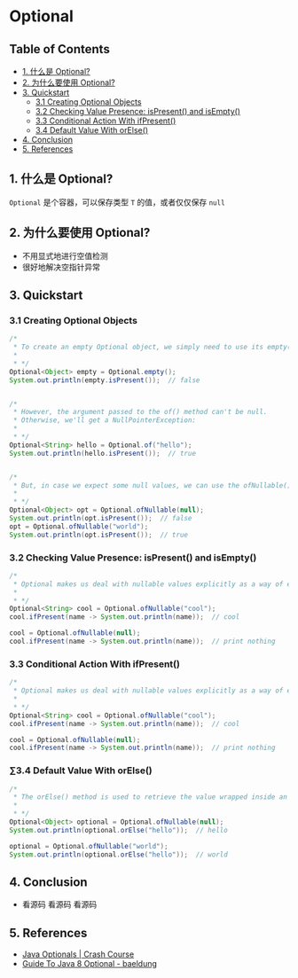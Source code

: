 # Optional

Table of Contents
-----------------

* [1. 什么是 Optional?](#1-什么是-optional)
* [2. 为什么要使用 Optional?](#2-为什么要使用-optional)
* [3. Quickstart](#3-quickstart)
   * [3.1 Creating Optional Objects](#31-creating-optional-objects)
   * [3.2 Checking Value Presence: isPresent() and isEmpty()](#32-checking-value-presence-ispresent-and-isempty)
   * [3.3 Conditional Action With ifPresent()](#33-conditional-action-with-ifpresent)
   * [3.4 Default Value With orElse()](#34-default-value-with-orelse)
* [4. Conclusion](#4-conclusion)
* [5. References](#5-references)



## 1. 什么是 Optional?

`Optional` 是个容器，可以保存类型 `T` 的值，或者仅仅保存 `null`



## 2. 为什么要使用 Optional?

- 不用显式地进行空值检测
- 很好地解决空指针异常





## 3. Quickstart

### 3.1 Creating Optional Objects

```java
/*
 * To create an empty Optional object, we simply need to use its empty() static method
 *
 * */
Optional<Object> empty = Optional.empty();
System.out.println(empty.isPresent());  // false


/*
 * However, the argument passed to the of() method can't be null.
 * Otherwise, we'll get a NullPointerException:
 *
 * */
Optional<String> hello = Optional.of("hello");
System.out.println(hello.isPresent());  // true


/*
 * But, in case we expect some null values, we can use the ofNullable() method
 *
 * */
Optional<Object> opt = Optional.ofNullable(null);
System.out.println(opt.isPresent());  // false
opt = Optional.ofNullable("world");
System.out.println(opt.isPresent());  // true
```



### 3.2 Checking Value Presence: isPresent() and isEmpty()

```java
/*
 * Optional makes us deal with nullable values explicitly as a way of enforcing good programming practices
 *
 * */
Optional<String> cool = Optional.ofNullable("cool");
cool.ifPresent(name -> System.out.println(name));  // cool

cool = Optional.ofNullable(null);
cool.ifPresent(name -> System.out.println(name));  // print nothing
```





### 3.3 Conditional Action With ifPresent()

```java
/*
 * Optional makes us deal with nullable values explicitly as a way of enforcing good programming practices
 *
 * */
Optional<String> cool = Optional.ofNullable("cool");
cool.ifPresent(name -> System.out.println(name));  // cool

cool = Optional.ofNullable(null);
cool.ifPresent(name -> System.out.println(name));  // print nothing
```







### ∑3.4 Default Value With orElse()

```java
/*
 * The orElse() method is used to retrieve the value wrapped inside an Optional instance
 *
 * */
Optional<Object> optional = Optional.ofNullable(null);
System.out.println(optional.orElse("hello"));  // hello

optional = Optional.ofNullable("world");
System.out.println(optional.orElse("hello"));  // world
```







## 4. Conclusion

- 看源码 看源码 看源码













## 5. References

- [Java Optionals | Crash Course](https://www.youtube.com/watch?v=1xCxoOuDZuU&t=459s)
- [Guide To Java 8 Optional - baeldung](https://www.baeldung.com/java-optional)

